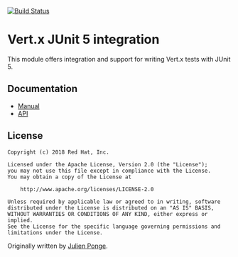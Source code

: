 [![Build Status](https://github.com/vert-x3/vertx-junit5/workflows/CI/badge.svg?branch=master)](https://github.com/vert-x3/vertx-junit5/actions?query=workflow%3ACI)

# Vert.x JUnit 5 integration

This module offers integration and support for writing Vert.x tests with JUnit 5.

## Documentation

* [Manual](https://vertx.io/docs/vertx-junit5/java/)
* [API](https://vertx.io/docs/apidocs/)

## License

    Copyright (c) 2018 Red Hat, Inc.

    Licensed under the Apache License, Version 2.0 (the "License");
    you may not use this file except in compliance with the License.
    You may obtain a copy of the License at

        http://www.apache.org/licenses/LICENSE-2.0

    Unless required by applicable law or agreed to in writing, software
    distributed under the License is distributed on an "AS IS" BASIS,
    WITHOUT WARRANTIES OR CONDITIONS OF ANY KIND, either express or implied.
    See the License for the specific language governing permissions and
    limitations under the License.

Originally written by [Julien Ponge](https://julien.ponge.org/).
